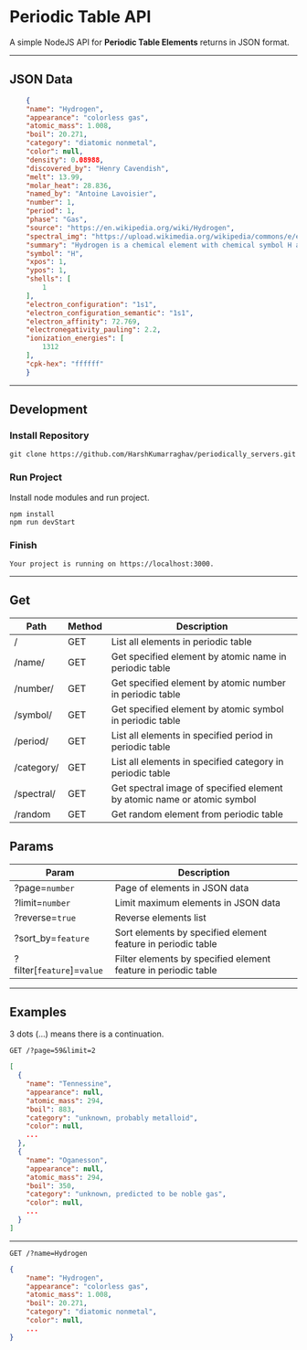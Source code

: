 # Periodic Table API
A simple NodeJS API for **Periodic Table Elements** returns in JSON format.

---

## JSON Data


```json
    {
    "name": "Hydrogen",
    "appearance": "colorless gas",
    "atomic_mass": 1.008,
    "boil": 20.271,
    "category": "diatomic nonmetal",
    "color": null,
    "density": 0.08988,
    "discovered_by": "Henry Cavendish",
    "melt": 13.99,
    "molar_heat": 28.836,
    "named_by": "Antoine Lavoisier",
    "number": 1,
    "period": 1,
    "phase": "Gas",
    "source": "https://en.wikipedia.org/wiki/Hydrogen",
    "spectral_img": "https://upload.wikimedia.org/wikipedia/commons/e/e4/Hydrogen_Spectra.jpg",
    "summary": "Hydrogen is a chemical element with chemical symbol H and atomic number 1. With an atomic weight of 1.00794 u, hydrogen is the lightest element on the periodic table. Its monatomic form (H) is the most abundant chemical substance in the Universe, constituting roughly 75% of all baryonic mass.",
    "symbol": "H",
    "xpos": 1,
    "ypos": 1,
    "shells": [
        1
    ],
    "electron_configuration": "1s1",
    "electron_configuration_semantic": "1s1",
    "electron_affinity": 72.769,
    "electronegativity_pauling": 2.2,
    "ionization_energies": [
        1312
    ],
    "cpk-hex": "ffffff"
    }
```
---

## Development
### Install Repository
```git
git clone https://github.com/HarshKumarraghav/periodically_servers.git
```

### Run Project
Install node modules and run project.
```
npm install
npm run devStart
```

### Finish
```
Your project is running on https://localhost:3000.
```
---

## Get

| Path | Method |Description |
| ----------- | ----------- | ----------- |
| / | GET | List all elements in periodic table |
| /name/ | GET | Get specified element by atomic name in periodic table |
| /number/ | GET | Get specified element by atomic number in periodic table |
| /symbol/ | GET | Get specified element by atomic symbol in periodic table |
| /period/ | GET | List all elements in specified period in periodic table |
| /category/ | GET | List all elements in specified category in periodic table |
| /spectral/ | GET | Get spectral image of specified element by atomic name or atomic symbol |
| /random | GET | Get random element from periodic table |

## Params

| Param |Description |
| ----------- | ----------- |
| ?page=`number` | Page of elements in JSON data |
| ?limit=`number` | Limit maximum elements in JSON data |
| ?reverse=`true` | Reverse elements list |
| ?sort_by=`feature` | Sort elements by specified element feature in periodic table |
| ?filter[`feature`]=`value` | Filter elements by specified element feature in periodic table  |

---
## Examples

3 dots (...) means there is a continuation.

```
GET /?page=59&limit=2
```
```json
[
  {
    "name": "Tennessine",
    "appearance": null,
    "atomic_mass": 294,
    "boil": 883,
    "category": "unknown, probably metalloid",
    "color": null,
    ...
  },
  {
    "name": "Oganesson",
    "appearance": null,
    "atomic_mass": 294,
    "boil": 350,
    "category": "unknown, predicted to be noble gas",
    "color": null,
    ...
  }
]
```
---
```
GET /?name=Hydrogen 
```
```json
{
    "name": "Hydrogen",
    "appearance": "colorless gas",
    "atomic_mass": 1.008,
    "boil": 20.271,
    "category": "diatomic nonmetal",
    "color": null,
    ...
}
```
